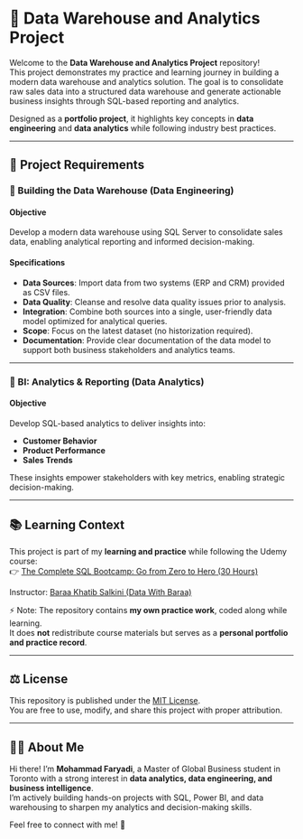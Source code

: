 # 🚀 Data Warehouse and Analytics Project  

Welcome to the **Data Warehouse and Analytics Project** repository!  
This project demonstrates my practice and learning journey in building a modern data warehouse and analytics solution. The goal is to consolidate raw sales data into a structured data warehouse and generate actionable business insights through SQL-based reporting and analytics.  

Designed as a **portfolio project**, it highlights key concepts in **data engineering** and **data analytics** while following industry best practices.  

---

## 📌 Project Requirements  

### 🔹 Building the Data Warehouse (Data Engineering)  

#### Objective  
Develop a modern data warehouse using SQL Server to consolidate sales data, enabling analytical reporting and informed decision-making.  

#### Specifications  
- **Data Sources**: Import data from two systems (ERP and CRM) provided as CSV files.  
- **Data Quality**: Cleanse and resolve data quality issues prior to analysis.  
- **Integration**: Combine both sources into a single, user-friendly data model optimized for analytical queries.  
- **Scope**: Focus on the latest dataset (no historization required).  
- **Documentation**: Provide clear documentation of the data model to support both business stakeholders and analytics teams.  

---

### 🔹 BI: Analytics & Reporting (Data Analytics)  

#### Objective  
Develop SQL-based analytics to deliver insights into:  
- **Customer Behavior**  
- **Product Performance**  
- **Sales Trends**  

These insights empower stakeholders with key metrics, enabling strategic decision-making.  

---

## 📚 Learning Context  

This project is part of my **learning and practice** while following the Udemy course:  
👉 [The Complete SQL Bootcamp: Go from Zero to Hero (30 Hours)](https://www.udemy.com/course/the-complete-sql-bootcamp-30-hours-go-from-zero-to-hero/?couponCode=MT260825G1)  

Instructor: [Baraa Khatib Salkini (Data With Baraa)](https://www.udemy.com/user/baraa-khatib-salkini-2/)  

⚡ Note: The repository contains **my own practice work**, coded along while learning.  
It does **not** redistribute course materials but serves as a **personal portfolio and practice record**.  

---

## ⚖️ License  

This repository is published under the [MIT License](LICENSE).  
You are free to use, modify, and share this project with proper attribution.  

---

## 👨‍💻 About Me  

Hi there! I’m **Mohammad Faryadi**, a Master of Global Business student in Toronto with a strong interest in **data analytics, data engineering, and business intelligence**.  
I’m actively building hands-on projects with SQL, Power BI, and data warehousing to sharpen my analytics and decision-making skills.  

Feel free to connect with me! 🚀  
